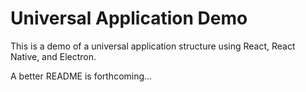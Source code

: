 # Universal Application Demo

This is a demo of a universal application structure using React, React Native, and Electron.

A better README is forthcoming...
